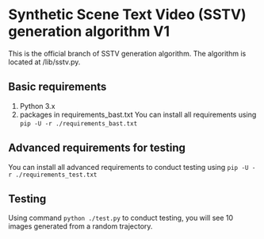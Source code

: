 # Synthetic Scene Text Video (SSTV) generation algorithm V1
This is the official branch of SSTV generation algorithm. 
The algorithm is located at /lib/sstv.py.

## Basic requirements
1. Python 3.x
2. packages in requirements_bast.txt
You can install all requirements using `pip -U -r ./requirements_bast.txt`

## Advanced requirements for testing
You can install all advanced requirements to conduct testing using `pip -U -r ./requirements_test.txt`

## Testing
Using command `python ./test.py` to conduct testing, you will see 10 images generated from a random trajectory.